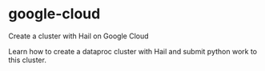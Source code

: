 # google-cloud
Create a cluster with Hail on Google Cloud


Learn how to create a dataproc cluster with Hail and submit python work to this cluster. 
